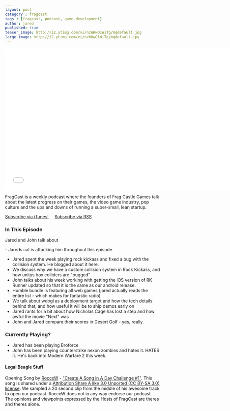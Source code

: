 ```yaml
---
layout: post
category : fragcast
tags : [fragcast, podcast, game-development]
author: jared
published: true
teaser_image: http://i2.ytimg.com/vi/nzWHwO1WiTg/mqdefault.jpg
large_image: http://i2.ytimg.com/vi/nzWHwO1WiTg/mqdefault.jpg
---
```


<iframe width="740" height="460" src="//www.youtube.com/embed/l4p2X54lFYc" frameborder="0" allowfullscreen></iframe>

<div id="player" data-url="http://media.signalleaf.com/player/FragCast/544491f768124f02001c8ad6/" width="750" height="90"></div>

FragCast is a weekly podcast where the founders of Frag Castle Games talk about the latest progress on their games, the video game industry, pop culture and the ups and downs of running a super-small, lean startup.

[Subscribe via iTunes!](https://itunes.apple.com/us/podcast/fragcast/id796282162?mt=2) &nbsp;&nbsp;&nbsp; [Subscribe via RSS](http://media.signalleaf.com/FragCast/rss)

### In This Episode
Jared and John talk about

﻿- Jareds cat is attacking him throughout this episode.
- Jared spent the week playing rock kickass and fixed a bug with the collision system. He blogged about it here.﻿
- We discuss why we have a custom collision system in Rock Kickass, and how unitys box colliders are "bugged"
- John talks about his week working with getting the iOS version of RK Runner updated so that it is the same as our android release.
- Humble bundle is featuring all web games (jared actually reads the entire list - which makes for fantastic radio)
- We talk about webgl as a deployment target and how the tech details behind that, and how useful it will be to ship demos early on
- Jared rants for a bit about how Nicholas Cage has lost a step and how awful the movie "Next" was
- John and Jared compare their scores in Desert Golf - yes, really.



### Currently Playing?
- Jared has been playing Broforce
- John has been playing counterstrike nexon zombies and hates it. HATES it. He's back into Modern Warfare 2 this week.

#### Legal Beagle Stuff
Opening Song by [RoccoW](https://soundcloud.com/roccow) - ["Create A Song in A Day Challenge #1"](https://soundcloud.com/roccow/create-a-song-in-a-day). This song is shared under a [Attribution Share A like 3.0 Unported (CC BY-SA 3.0) license](http://creativecommons.org/licenses/by-sa/3.0/). We sampled a 20 second clip from the middle of his awesome track to open our podcast. RoccoW does not in any way endorse our podcast. The opinions and viewpoints expressed by the Hosts of FragCast are theres and theres alone.
